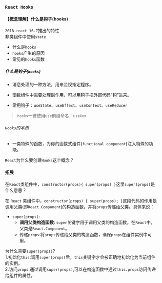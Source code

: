 ### `React Hooks`    
#### 【概念理解】什么是钩子(hooks)   
`2018-react 16.7`推出的特性   
非类组件中使用`state`
+ 什么是`hooks`   
+ `hooks`产生的原因   
+ 常见的`hooks`函数    

##### 什么是钩子(`hooks`)  
+ 消息处理的一种方法，用来监视指定程序。    
+ 函数组件中需要处理副作用，可以用钩子把外部代码“钩”进来。

+ 常用钩子：`useState`、`useEffect`、`useContext`、`useReducer`     

> `hooks`一律使用`use`前缀命名：`useXxx`      

###### `Hooks`的本质   
+ 一类特殊的函数，为你的函数式组件(`functional component`)注入特殊的功能。   

`React`为什么要创建`Hooks`这个概念？  



#### 拓展   
在`React`类组件中，`constructor(props){ super(props) }`这里`super(props)`是什么意思？   

在 `React` 类组件中，`constructor(props) { super(props); }`这段代码的作用是调用父类(即`React.Component`)的构造函数，并将`props`传递给父类。具体来说：   
+ `super(props)`:   
  +  **调用父类构造函数**: `super`关键字用于调用父类的构造函数。在`React`中，父类是`React.Component`。  
  +  传递`props`:将`props`传递给父类的构造函数，确保`props`在组件实例中可用。    

为什么需要`super(props)`?  
1.初始化`this`:调用`super(props)`后，`this`关键字才会被正确地初始化为当前组件的实例。  
2.访问`props`:通过调用`super(props)`,可以在构造函数中通过`this.props`访问传递给组件的属性。    


